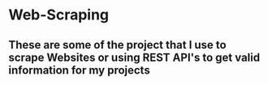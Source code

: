 # Web-Scraping
## These are some of the project that I use to scrape Websites or using REST API's to get valid information for my projects
